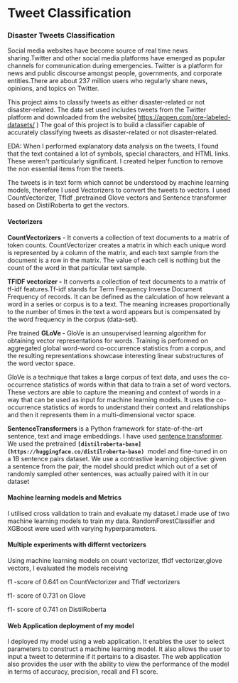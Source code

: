


# Tweet Classification

### Disaster Tweets Classification

Social media websites have become source of real time news sharing.Twitter and other social media platforms have emerged as popular channels for communication during emergencies.
Twitter is a platform for news and public discourse amongst people, governments, and corporate entities.There are about 237 million users who regularly share news, opinions, and topics on Twitter.

This project aims to classify tweets as either disaster-related or not disaster-related. The data set used includes tweets from the Twitter platform and downloaded from the website( https://appen.com/pre-labeled-datasets/ )
The goal of this project is to build a classifier capable of accurately classifying tweets as disaster-related or not disaster-related.

EDA: When I performed explanatory data analysis on the tweets, I found that the text contained a lot of  symbols, special characters, and HTML links.  These weren't particularly significant. I created helper function to remove the non essential items from the tweets.

The tweets is in text form which cannot be understood by machine learning models, therefore I used Vectorizers to convert the tweets to vectors. I used CountVectorizer, TfIdf ,pretrained Glove  vectors and Sentence transformer based on DistilRoberta to get the vectors.

####  Vectorizers

**CountVectorizers** - It converts a collection of text documents to a matrix of token counts. CountVectorizer creates a matrix in which each unique word is represented by a column of the matrix, and each text sample from the document is a row in the matrix. The value of each cell is nothing but the count of the word in that particular text sample.

**TFIDF vectorizer -** It converts a collection of text documents to a matrix of tf-idf features.Tf-idf stands for Term Frequency Inverse Document Frequency of records. It can be defined as the calculation of how relevant a word in a series or corpus is to a text. The meaning increases proportionally to the number of times in the text a word appears but is compensated by the word frequency in the corpus (data-set).

Pre trained **GLoVe -** GloVe is an unsupervised learning algorithm for obtaining vector representations for words. Training is performed on aggregated global word-word co-occurrence statistics from a corpus, and the resulting representations showcase interesting linear substructures of the word vector space.

GloVe is a technique that takes a large corpus of text data, and uses the co-occurrence statistics of words within that data to train a set of word vectors. These vectors are able to capture the meaning and context of words in a way that can be used as input for machine learning models. It uses the co-occurrence statistics of words to understand their context and relationships and then it represents them in a multi-dimensional vector space.

**SentenceTransformers**  is a Python framework for state-of-the-art sentence, text and image embeddings. I have used [sentence transformer](https://www.notion.so/CO-OP-Applications-933172e1426d4a34b6c18394d82918f4). We used the pretrained **`[distilroberta-base](https://huggingface.co/distilroberta-base)`**
 model and fine-tuned in on a 1B sentence pairs dataset. We use a contrastive learning objective: given a sentence from the pair, the model should predict which out of a set of randomly sampled other sentences, was actually paired with it in our dataset

#### Machine learning models and Metrics

I utilised cross validation to train and evaluate my dataset.I made use of two machine learning models to train my data. RandomForestClassifier and XGBoost were used with varying hyperparameters.

#### Multiple experiments with differnt vectorizers

Using machine learning models on count vectorizer, tfidf vectorizer,glove vectors, I evaluated the models receiving

f1 -score of 0.641 on CountVectorizer and Tfidf vectorizers

f1- score of 0.731 on Glove

f1- score of 0.741 on DistilRoberta

#### Web Application deployment of my model

I deployed my model using a web application. It enables the user to select parameters to construct a machine learning model. It also allows the user to input a tweet to determine if it pertains to a disaster. The web application also provides the user with the ability to view the performance of the model in terms of accuracy, precision, recall and F1 score.
